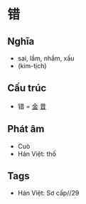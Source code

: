 # 错

## Nghĩa

* sai, lầm, nhầm, xấu
* (kim-tịch)

## Cấu trúc
* 错 = [金](金.md) [昔](昔.md)

## Phát âm

* Cuò
* Hán Việt: thố

## Tags
* Hán Việt: Sơ cấp//29

<script>window.HANZI_FIELD='错';</script>
